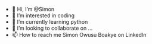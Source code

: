 - 👋 Hi, I’m @Simon
- 👀 I’m interested in coding
- 🌱 I’m currently learning python 
- 💞️ I’m looking to collaborate on ...
- 📫 How to reach me Simon Owusu Boakye on LinkedIn 

<!---
 is a ✨ special ✨ repository because its `README.md` (this file) appears on your GitHub profile.
You can click the Preview link to take a look at your changes.
--->
